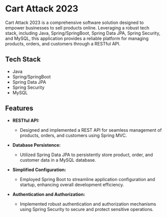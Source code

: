 # Cart Attack 2023

Cart Attack 2023 is a comprehensive software solution designed to empower businesses to sell products online. Leveraging a robust tech stack, including Java, Spring/SpringBoot, Spring Data JPA, Spring Security, and MySQL, this application provides a reliable platform for managing products, orders, and customers through a RESTful API.

## Tech Stack

- Java
- Spring/SpringBoot
- Spring Data JPA
- Spring Security
- MySQL

## Features

- **RESTful API:**
  - Designed and implemented a REST API for seamless management of products, orders, and customers using Spring MVC.

- **Database Persistence:**
  - Utilized Spring Data JPA to persistently store product, order, and customer data in a MySQL database.

- **Simplified Configuration:**
  - Employed Spring Boot to streamline application configuration and startup, enhancing overall development efficiency.

- **Authentication and Authorization:**
  - Implemented robust authentication and authorization mechanisms using Spring Security to secure and protect sensitive operations.

